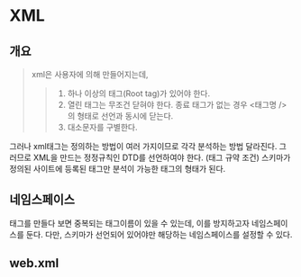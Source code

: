 # XML

## 개요

> xml은 사용자에 의해 만들어지는데,
>
> > 1. 하나 이상의 태그(Root tag)가 있어야 한다.
> > 2. 열린 태그는 무조건 닫혀야 한다. 종료 태그가 없는 경우 <태그명 />의 형태로 선언과 동시에 닫는다.
> > 3. 대소문자를 구별한다.

그러나 xml태그는 정의하는 방법이 여러 가지이므로 각각 분석하는 방법 달라진다.
그러므로 XML을 만드는 정정규칙인 DTD를 선언하여야 한다. (태그 규약 조건)
스키마가 정의된 사이트에 등록된 태그만 분석이 가능한 태그의 형태가 된다.

## 네임스페이스

태그를 만들다 보면 중복되는 태그이름이 있을 수 있는데, 이를 방지하고자 네임스페이스를 둔다.
다만, 스키마가 선언되어 있어야만 해당하는 네임스페이스를 설정할 수 있다.

## web.xml

